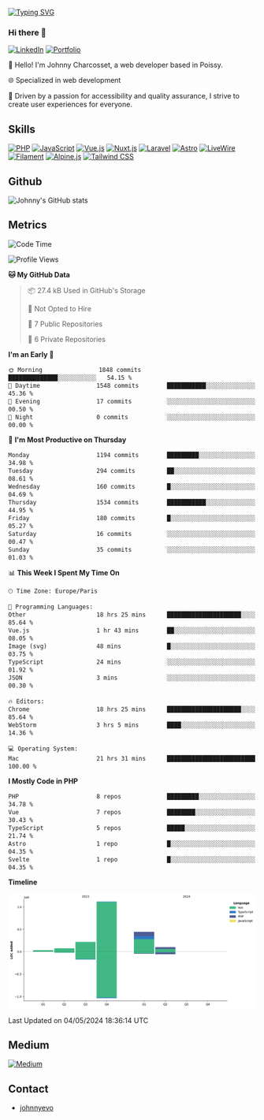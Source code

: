 [![Typing SVG](https://readme-typing-svg.demolab.com?font=Fira+Code&pause=1000&random=false&width=435&lines=Johnny+Charcosset;Web+Developer)](https://git.io/typing-svg)

### Hi there 👋
[![LinkedIn](https://img.shields.io/badge/LinkedIn-0077B5?style=for-the-badge&logo=linkedin&logoColor=white)](https://www.linkedin.com/in/johnny-charcosset/)
[![Portfolio](https://img.shields.io/badge/Portfolio-4285F4?style=for-the-badge&logo=google-chrome&logoColor=white)](https://johnnyevo.github.io/)

👋 Hello! I'm Johnny Charcosset, a web developer based in Poissy.

🌐 Specialized in web development

🚀 Driven by a passion for accessibility and quality assurance, I strive to create user experiences for everyone.

## Skills

[![PHP](https://img.shields.io/badge/PHP-777BB4?style=for-the-badge&logo=php&logoColor=white)](https://www.php.net/)
[![JavaScript](https://img.shields.io/badge/JavaScript-F7DF1E?style=for-the-badge&logo=javascript&logoColor=black)](https://developer.mozilla.org/en-US/docs/Web/JavaScript)
[![Vue.js](https://img.shields.io/badge/Vue.js-4FC08D?style=for-the-badge&logo=vue.js&logoColor=white)](https://vuejs.org/)
[![Nuxt.js](https://img.shields.io/badge/Nuxt.js-00C58E?style=for-the-badge&logo=nuxt.js&logoColor=white)](https://nuxtjs.org/)
[![Laravel](https://img.shields.io/badge/Laravel-FF2D20?style=for-the-badge&logo=laravel&logoColor=white)](https://laravel.com/)
[![Astro](https://img.shields.io/badge/Astro-0B3E59?style=for-the-badge&logo=astro&logoColor=white)](https://astro.build/)
[![LiveWire](https://img.shields.io/badge/LiveWire-FF3E00?style=for-the-badge&logo=livewire&logoColor=white)](https://laravel-livewire.com/)
[![Filament](https://img.shields.io/badge/Filament-253E46?style=for-the-badge&logo=https://filamentphp.com/favicon/favicon-32x32.png?v=w1dBNxT7Wg&logoColor=white)](https://filamentadmin.com/)
[![Alpine.js](https://img.shields.io/badge/Alpine.js-8BC0D0?style=for-the-badge&logo=alpine.js&logoColor=black)](https://alpinejs.dev/)
[![Tailwind CSS](https://img.shields.io/badge/Tailwind_CSS-38B2AC?style=for-the-badge&logo=tailwind-css&logoColor=white)](https://tailwindcss.com/)

## Github

![Johnny's GitHub stats](https://github-readme-stats.vercel.app/api?username=JohnnyEvo&show_icons=true&theme=transparent)

## Metrics

<!--START_SECTION:waka-->
![Code Time](http://img.shields.io/badge/Code%20Time-459%20hrs%2041%20mins-blue)

![Profile Views](http://img.shields.io/badge/Profile%20Views-0-blue)

**🐱 My GitHub Data** 

> 📦 27.4 kB Used in GitHub's Storage 
 > 
> 🚫 Not Opted to Hire
 > 
> 📜 7 Public Repositories 
 > 
> 🔑 6 Private Repositories 
 > 
**I'm an Early 🐤** 

```text
🌞 Morning                1848 commits        ██████████████░░░░░░░░░░░   54.15 % 
🌆 Daytime                1548 commits        ███████████░░░░░░░░░░░░░░   45.36 % 
🌃 Evening                17 commits          ░░░░░░░░░░░░░░░░░░░░░░░░░   00.50 % 
🌙 Night                  0 commits           ░░░░░░░░░░░░░░░░░░░░░░░░░   00.00 % 
```
📅 **I'm Most Productive on Thursday** 

```text
Monday                   1194 commits        █████████░░░░░░░░░░░░░░░░   34.98 % 
Tuesday                  294 commits         ██░░░░░░░░░░░░░░░░░░░░░░░   08.61 % 
Wednesday                160 commits         █░░░░░░░░░░░░░░░░░░░░░░░░   04.69 % 
Thursday                 1534 commits        ███████████░░░░░░░░░░░░░░   44.95 % 
Friday                   180 commits         █░░░░░░░░░░░░░░░░░░░░░░░░   05.27 % 
Saturday                 16 commits          ░░░░░░░░░░░░░░░░░░░░░░░░░   00.47 % 
Sunday                   35 commits          ░░░░░░░░░░░░░░░░░░░░░░░░░   01.03 % 
```


📊 **This Week I Spent My Time On** 

```text
🕑︎ Time Zone: Europe/Paris

💬 Programming Languages: 
Other                    18 hrs 25 mins      █████████████████████░░░░   85.64 % 
Vue.js                   1 hr 43 mins        ██░░░░░░░░░░░░░░░░░░░░░░░   08.05 % 
Image (svg)              48 mins             █░░░░░░░░░░░░░░░░░░░░░░░░   03.75 % 
TypeScript               24 mins             ░░░░░░░░░░░░░░░░░░░░░░░░░   01.92 % 
JSON                     3 mins              ░░░░░░░░░░░░░░░░░░░░░░░░░   00.30 % 

🔥 Editors: 
Chrome                   18 hrs 25 mins      █████████████████████░░░░   85.64 % 
WebStorm                 3 hrs 5 mins        ████░░░░░░░░░░░░░░░░░░░░░   14.36 % 

💻 Operating System: 
Mac                      21 hrs 31 mins      █████████████████████████   100.00 % 
```

**I Mostly Code in PHP** 

```text
PHP                      8 repos             █████████░░░░░░░░░░░░░░░░   34.78 % 
Vue                      7 repos             ████████░░░░░░░░░░░░░░░░░   30.43 % 
TypeScript               5 repos             █████░░░░░░░░░░░░░░░░░░░░   21.74 % 
Astro                    1 repo              █░░░░░░░░░░░░░░░░░░░░░░░░   04.35 % 
Svelte                   1 repo              █░░░░░░░░░░░░░░░░░░░░░░░░   04.35 % 
```



**Timeline**

![Lines of Code chart](https://raw.githubusercontent.com/JohnnyEvo/JohnnyEvo/main/assets/bar_graph.png)


 Last Updated on 04/05/2024 18:36:14 UTC
<!--END_SECTION:waka-->

## Medium

[![Medium](https://github-readme-medium.vercel.app/?username=johnny.charcosset&limit=3)](https://medium.com/@@johnny.charcosset)

## Contact

- [johnnyevo](https://johnnyevo.github.io/)
